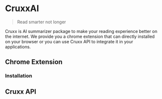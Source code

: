 # CruxxAI
> Read smarter not longer

Cruxx is AI summarizer package to make your reading experience better on the internet. We provide you a chrome extension that can directly installed on your browser or you can use Cruxx API to integrate it in your applications.

## Chrome Extension

### Installation


## Cruxx API
